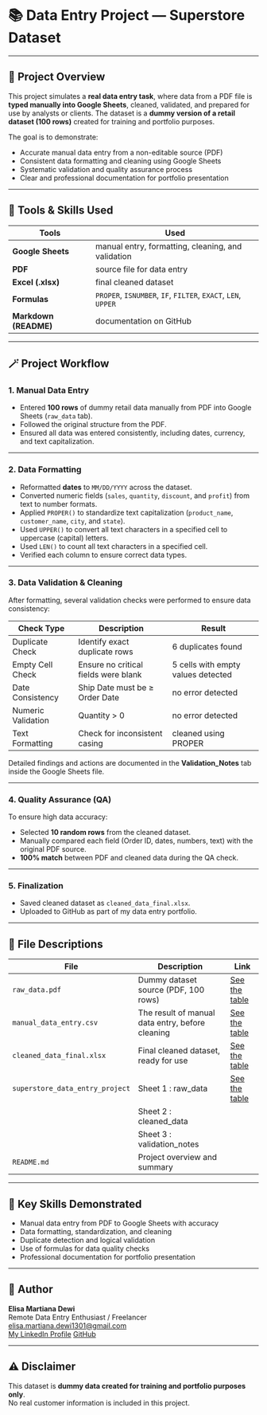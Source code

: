 # 📚 Data Entry Project — Superstore Dataset

---

## 📄 Project Overview
This project simulates a **real data entry task**, where data from a PDF file is **typed manually into Google Sheets**, cleaned, validated, and prepared for use by analysts or clients. The dataset is a **dummy version of a retail dataset (100 rows)** created for training and portfolio purposes.


The goal is to demonstrate:
-  Accurate manual data entry from a non-editable source (PDF)  
-  Consistent data formatting and cleaning using Google Sheets  
-  Systematic validation and quality assurance process  
-  Clear and professional documentation for portfolio presentation

---

## 🧠 Tools & Skills Used
| Tools                 | Used                                                          |
|---------------------- | --------------------------------------------------------------|
| **Google Sheets**     | manual entry, formatting, cleaning, and validation            |  
| **PDF**               | source file for data entry                                    |
| **Excel (.xlsx)**     |final cleaned dataset                                          |
| **Formulas**          | `PROPER`, `ISNUMBER`, `IF`, `FILTER`, `EXACT`, `LEN`, `UPPER` |
| **Markdown (README)** | documentation on GitHub                                       |

---

## 🪄 Project Workflow

### 1. Manual Data Entry
- Entered **100 rows** of dummy retail data manually from PDF into Google Sheets (`raw_data` tab).  
- Followed the original structure from the PDF.
- Ensured all data was entered consistently, including dates, currency, and text capitalization.

---

### 2. Data Formatting
- Reformatted **dates** to `MM/DD/YYYY` across the dataset.  
- Converted numeric fields (`sales`, `quantity`, `discount`, and `profit`) from text to number formats.  
- Applied `PROPER()` to standardize text capitalization (`product_name`, `customer_name`, `city`, and `state`).  
- Used `UPPER()` to convert all text characters in a specified cell to uppercase (capital) letters.
- Used `LEN()` to count all text characters in a specified cell. 
- Verified each column to ensure correct data types.

---

### 3. Data Validation & Cleaning
After formatting, several validation checks were performed to ensure data consistency:

| Check Type            | Description                                   | Result                                         |
|-----------------------|-----------------------------------------------|------------------------------------------------|
| Duplicate Check       | Identify exact duplicate rows                 | 6 duplicates found                             |
| Empty Cell Check      | Ensure no critical fields were blank          | 5 cells with empty values detected             |
| Date Consistency      | Ship Date must be ≥ Order Date                | no error detected                              |
| Numeric Validation    | Quantity > 0                                  | no error detected                              |
| Text Formatting       | Check for inconsistent casing                 | cleaned using PROPER                           |

Detailed findings and actions are documented in the **Validation_Notes** tab inside the Google Sheets file.

---

### 4. Quality Assurance (QA)
To ensure high data accuracy:
- Selected **10 random rows** from the cleaned dataset.  
- Manually compared each field (Order ID, dates, numbers, text) with the original PDF source.  
- **100% match** between PDF and cleaned data during the QA check.

---

### 5. Finalization
- Saved cleaned dataset as `cleaned_data_final.xlsx`.  
- Uploaded to GitHub as part of my data entry portfolio.

---

## 📂 File Descriptions

| File                            | Description                                       | Link |
|---------------------------------|---------------------------------------------------|---------------- |
| `raw_data.pdf`                  | Dummy dataset source (PDF, 100 rows)              | [See the table]() |
| `manual_data_entry.csv`         | The result of manual data entry, before cleaning  | [See the table]() | 
| `cleaned_data_final.xlsx`       | Final cleaned dataset, ready for use              | [See the table]() |
| `superstore_data_entry_project` | Sheet 1 : raw_data                                | [See the table]() |
|                                 | Sheet 2 : cleaned_data                            | |
|                                 | Sheet 3 : validation_notes                        | |
| `README.md`                     | Project overview and summary                      | |

---

## 📝 Key Skills Demonstrated
-  Manual data entry from PDF to Google Sheets with accuracy  
-  Data formatting, standardization, and cleaning  
-  Duplicate detection and logical validation  
-  Use of formulas for data quality checks  
-  Professional documentation for portfolio presentation

---

## 📌 Author
**Elisa Martiana Dewi**  
Remote Data Entry Enthusiast / Freelancer  
elisa.martiana.dewi1301@gmail.com  
[My LinkedIn Profile](https://www.linkedin.com/in/elisa-martiana-dewi1301/) 
[GitHub](#)

---

## ⚠️ Disclaimer
This dataset is **dummy data created for training and portfolio purposes only**.  
No real customer information is included in this project.



